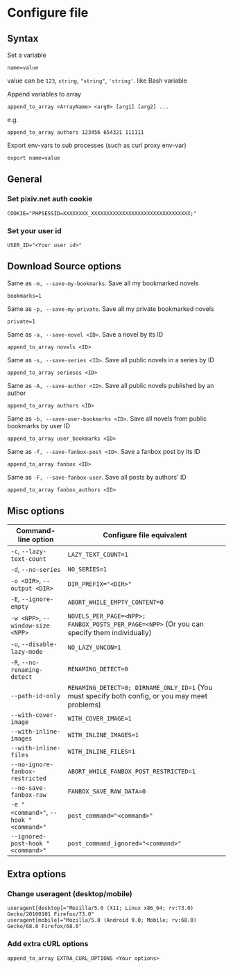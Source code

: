 # Configure file

## Syntax

Set a variable

```
name=value
```

value can be `123`, `string`, `"string"`, `'string'`. like Bash variable

Append variables to array

```
append_to_array <ArrayName> <arg0> [arg1] [arg2] ...
```

e.g.

```
append_to_array authors 123456 654321 111111
```

Export env-vars to sub processes (such as curl proxy env-var)

```
export name=value
```

## General

### Set pixiv.net auth cookie

```
COOKIE="PHPSESSID=XXXXXXXX_XXXXXXXXXXXXXXXXXXXXXXXXXXXXXXXX;"
```

### Set your user id

```
USER_ID="<Your user id>"
```

## Download Source options

Same as `-m, --save-my-bookmarks`. Save all my bookmarked novels

```
bookmarks=1
```

Same as `-p, --save-my-private`. Save all my private bookmarked novels

```
private=1
```

Same as `-a, --save-novel <ID>`. Save a novel by its ID

```
append_to_array novels <ID>
```

Same as `-s, --save-series <ID>`. Save all public novels in a series by ID

```
append_to_array serieses <ID>
```

Same as `-A, --save-author <ID>`. Save all public novels published by an author

```
append_to_array authors <ID>
```

Same as `-b, --save-user-bookmarks <ID>`. Save all novels from public bookmarks by user ID

```
append_to_array user_bookmarks <ID>
```

Same as `-f, --save-fanbox-post <ID>`. Save a fanbox post by its ID

```
append_to_array fanbox <ID>
```

Same as `-F, --save-fanbox-user`. Save all posts by authors' ID

```
append_to_array fanbox_authors <ID>
```

## Misc options

Command-line option|Configure file equivalent
-------------------|-------------------------
`-c`, `--lazy-text-count`|`LAZY_TEXT_COUNT=1`
`-d`, `--no-series`|`NO_SERIES=1`
`-o <DIR>`, `--output <DIR>`|`DIR_PREFIX="<DIR>"`
`-E`, `--ignore-empty`|`ABORT_WHILE_EMPTY_CONTENT=0`
`-w <NPP>`, `--window-size <NPP>`|`NOVELS_PER_PAGE=<NPP>; FANBOX_POSTS_PER_PAGE=<NPP>` (Or you can specify them individually)
`-u`, `--disable-lazy-mode`|`NO_LAZY_UNCON=1`
`-R`, `--no-renaming-detect`|`RENAMING_DETECT=0`
`--path-id-only`|`RENAMING_DETECT=0; DIRNAME_ONLY_ID=1` (You must specify both config, or you may meet problems)
`--with-cover-image`|`WITH_COVER_IMAGE=1`
`--with-inline-images`|`WITH_INLINE_IMAGES=1`
`--with-inline-files`|`WITH_INLINE_FILES=1`
`--no-ignore-fanbox-restricted`|`ABORT_WHILE_FANBOX_POST_RESTRICTED=1`
`--no-save-fanbox-raw`|`FANBOX_SAVE_RAW_DATA=0`
`-e "<command>"`, `--hook "<command>"`|`post_command="<command>"`
`--ignored-post-hook "<command>"`|`post_command_ignored="<command>"`


## Extra options

### Change useragent (desktop/mobile)

```
useragent[desktop]="Mozilla/5.0 (X11; Linux x86_64; rv:73.0) Gecko/20100101 Firefox/73.0"
useragent[mobile]="Mozilla/5.0 (Android 9.0; Mobile; rv:68.0) Gecko/68.0 Firefox/68.0"
```

### Add extra cURL options

```
append_to_array EXTRA_CURL_OPTIONS <Your options>
```
